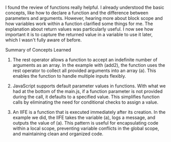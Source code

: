 I found the review of functions really helpful. I already understood the basic concepts, like how to declare a function and the difference between parameters and arguments. However, hearing more about block scope and how variables work within a function clarified some things for me. The explanation about return values was particularly useful. I now see how important it is to capture the returned value in a variable to use it later, which I wasn't fully aware of before. 



Summary of Concepts Learned

1. The rest operator allows a function to accept an indefinite number of arguments as an array. In the example with (add2), the function uses the rest operator to collect all provided arguments into an array (a). This enables the function to handle multiple inputs flexibly. 

2. JavaScript supports default parameter values in functions. With what we had at the bottom of the main.js, if a function parameter is not provided during the call, it defaults to a specified value. This simplifies function calls by eliminating the need for conditional checks to assign a value.

3. An IIFE is a function that is executed immediately after its creation. In the example we did, the IIFE takes the variable (a), logs a message, and outputs the value of (a). This pattern is useful for encapsulating code within a local scope, preventing variable conflicts in the global scope, and maintaining clean and organized code.

